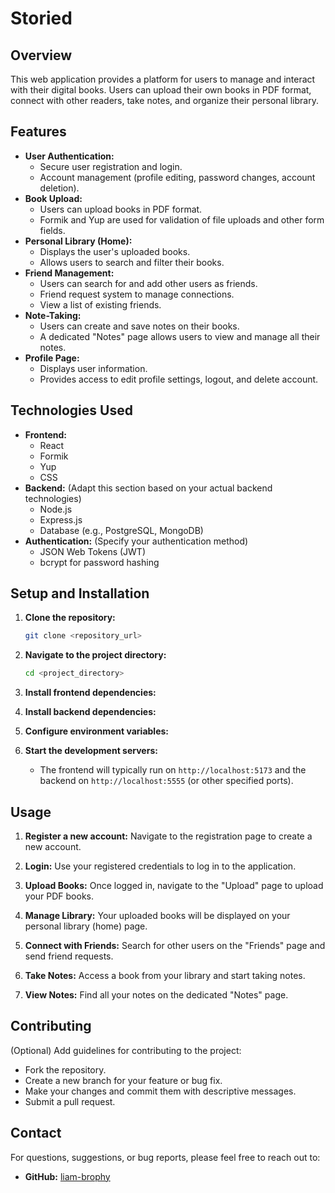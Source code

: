 # Storied

## Overview

This web application provides a platform for users to manage and interact with their digital books. Users can upload their own books in PDF format, connect with other readers, take notes, and organize their personal library.

## Features

*   **User Authentication:**
    *   Secure user registration and login.
    *   Account management (profile editing, password changes, account deletion).
*   **Book Upload:**
    *   Users can upload books in PDF format.
    *   Formik and Yup are used for validation of file uploads and other form fields.
*   **Personal Library (Home):**
    *   Displays the user's uploaded books.
    *   Allows users to search and filter their books.
*   **Friend Management:**
    *   Users can search for and add other users as friends.
    *   Friend request system to manage connections.
    *   View a list of existing friends.
*   **Note-Taking:**
    *   Users can create and save notes on their books.
    *   A dedicated "Notes" page allows users to view and manage all their notes.
*   **Profile Page:**
    *   Displays user information.
    *   Provides access to edit profile settings, logout, and delete account.

## Technologies Used

*   **Frontend:**
    *   React
    *   Formik
    *   Yup
    *   CSS
*   **Backend:** (Adapt this section based on your actual backend technologies)
    *   Node.js
    *   Express.js
    *   Database (e.g., PostgreSQL, MongoDB)
*   **Authentication:** (Specify your authentication method)
    *   JSON Web Tokens (JWT)
    *   bcrypt for password hashing

## Setup and Installation

1.  **Clone the repository:**

    ```bash
    git clone <repository_url>
    ```

2.  **Navigate to the project directory:**

    ```bash
    cd <project_directory>
    ```

3.  **Install frontend dependencies:**

4.  **Install backend dependencies:**

5.  **Configure environment variables:**


6.  **Start the development servers:**

    *   The frontend will typically run on `http://localhost:5173` and the backend on `http://localhost:5555` (or other specified ports).

## Usage

1.  **Register a new account:** Navigate to the registration page to create a new account.

2.  **Login:** Use your registered credentials to log in to the application.

3.  **Upload Books:** Once logged in, navigate to the "Upload" page to upload your PDF books.

4.  **Manage Library:** Your uploaded books will be displayed on your personal library (home) page.

5.  **Connect with Friends:** Search for other users on the "Friends" page and send friend requests.

6.  **Take Notes:** Access a book from your library and start taking notes.

7.  **View Notes:** Find all your notes on the dedicated "Notes" page.



## Contributing

(Optional) Add guidelines for contributing to the project:

*   Fork the repository.
*   Create a new branch for your feature or bug fix.
*   Make your changes and commit them with descriptive messages.
*   Submit a pull request.


## Contact

For questions, suggestions, or bug reports, please feel free to reach out to:

*   **GitHub:** [liam-brophy](https://github.com/liam-brophy)